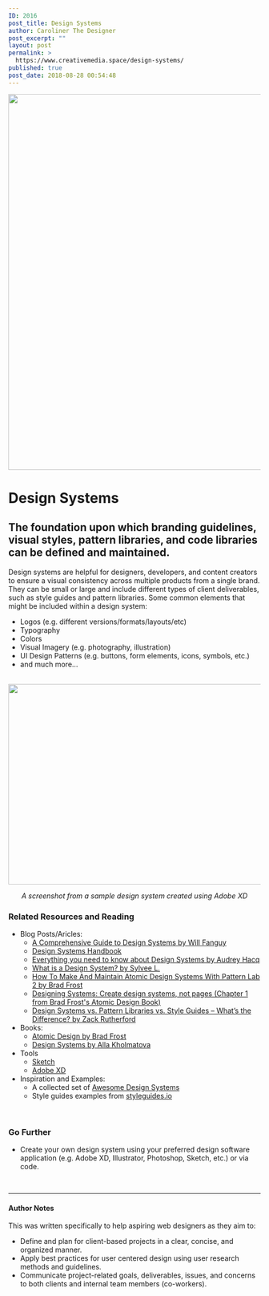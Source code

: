```yaml
---
ID: 2016
post_title: Design Systems
author: Caroliner The Designer
post_excerpt: ""
layout: post
permalink: >
  https://www.creativemedia.space/design-systems/
published: true
post_date: 2018-08-28 00:54:48
---
```

<img class="aligncenter size-full wp-image-2017" src="https://www.creativemedia.space/wp-content/uploads/2018/08/designsystems-featured.gif" alt="" width="1500" height="750" />
<h1>Design Systems</h1>
<h2>The foundation upon which branding guidelines, visual styles, pattern libraries, and code libraries can be defined and maintained.</h2>
Design systems are helpful for designers, developers, and content creators to ensure a visual consistency across multiple products from a single brand. They can be small or large and include different types of client deliverables, such as style guides and pattern libraries. Some common elements that might be included within a design system:
<ul>
 	<li>Logos (e.g. different versions/formats/layouts/etc)</li>
 	<li>Typography</li>
 	<li>Colors</li>
 	<li>Visual Imagery (e.g. photography, illustration)</li>
 	<li>UI Design Patterns (e.g. buttons, form elements, icons, symbols, etc.)</li>
 	<li>and much more...</li>
</ul>
&nbsp;

<img class="aligncenter size-full wp-image-2020" src="https://www.creativemedia.space/wp-content/uploads/2018/08/designsystem-example.gif" alt="" width="1600" height="400" />
<p style="text-align: center;"><em>A screenshot from a sample design system created using Adobe XD</em></p>

<h3>Related Resources and Reading</h3>
<ul>
 	<li>Blog Posts/Aricles:
<ul>
 	<li><a href="https://www.invisionapp.com/blog/guide-to-design-systems/">A Comprehensive Guide to Design Systems by Will Fanguy</a></li>
 	<li><a href="https://www.designbetter.co/design-systems-handbook">Design Systems Handbook</a></li>
 	<li><a href="https://uxdesign.cc/everything-you-need-to-know-about-design-systems-54b109851969">Everything you need to know about Design Systems by Audrey Hacq</a></li>
 	<li><a href="https://medium.muz.li/what-is-a-design-system-1e43d19e7696">What is a Design System? by Sylvee L.</a></li>
 	<li><a href="https://www.smashingmagazine.com/2016/07/building-maintaining-atomic-design-systems-pattern-lab/">How To Make And Maintain Atomic Design Systems With Pattern Lab 2 by Brad Frost</a></li>
 	<li><a href="http://atomicdesign.bradfrost.com/chapter-1/">Designing Systems: Create design systems, not pages (Chapter 1 from Brad Frost's Atomic Design Book)</a></li>
 	<li><a href="https://www.uxpin.com/studio/blog/design-systems-vs-pattern-libraries-vs-style-guides-whats-difference/">Design Systems vs. Pattern Libraries vs. Style Guides – What’s the Difference? by Zack Rutherford</a></li>
</ul>
</li>
 	<li>Books:
<ul>
 	<li><a href="http://atomicdesign.bradfrost.com/">Atomic Design by Brad Frost</a></li>
 	<li><a href="https://www.smashingmagazine.com/printed-books/design-systems/">Design Systems by Alla Kholmatova</a></li>
</ul>
</li>
 	<li>Tools
<ul>
 	<li><a href="https://www.sketchapp.com/">Sketch</a></li>
 	<li><a href="https://www.adobe.com/products/xd.html">Adobe XD</a></li>
</ul>
</li>
 	<li>Inspiration and Examples:
<ul>
 	<li>A collected set of <a href="https://github.com/alexpate/awesome-design-systems">Awesome Design Systems</a></li>
 	<li>Style guides examples from <a href="http://styleguides.io/">styleguides.io</a></li>
</ul>
</li>
</ul>
&nbsp;
<h3>Go Further</h3>
<ul>
 	<li>Create your own design system using your preferred design software application (e.g. Adobe XD, Illustrator, Photoshop, Sketch, etc.) or via code.</li>
</ul>
&nbsp;

<hr />

<h4></h4>
<h4>Author Notes</h4>
This was written specifically to help aspiring web designers as they aim to:
<ul>
 	<li>Define and plan for client-based projects in a clear, concise, and organized manner.</li>
 	<li>Apply best practices for user centered design using user research methods and guidelines.</li>
 	<li>Communicate project-related goals, deliverables, issues, and concerns to both clients and internal team members (co-workers).</li>
</ul>